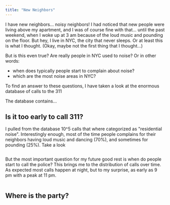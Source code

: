 ```yaml
---
title: "New Neighbors"
---
```


I have new neighbors... noisy neighbors! I had noticed that new people were living above my apartment, and I was of course fine with that... until the past weekend, when I woke up at 3 am because of the loud music and pounding on the floor. But hey, I live in NYC, the city that never sleeps. Or at least this is what I thought. (Okay, maybe not the first thing that I thought...)

But is this even true? Are really people in NYC used to noise? Or in other words:
* when does typically people start to complain about noise?
* which are the most noise areas in NYC?

To find an answer to these questions, I have taken a look at the enormous database of calls to the 311

The database contains...

## Is it too early to call 311?

I pulled from the database 10^5 calls that where categorized as "residential noise". Interestingly enough, most of the time people complains for their neighbors having loud music and dancing (70%), and sometimes for pounding (25%). Take a look

<img src="https://github.com/gt987/gt987.github.io/tree/master/assets/images/calls_dist.png" alt="">

But the most important question for my future good rest is when do people start to call the police?
This brings me to the distribution of calls over time. As expected most calls happen at night, but to my surprise, as early as 9 pm with a peak at 11 pm.

<img src="https://github.com/gt987/gt987.github.io/tree/master/assets/images/calls_hist.png" alt="">

## Where is the party?

<img src="https://github.com/gt987/gt987.github.io/tree/master/assets/images/noisy.png" alt="">
